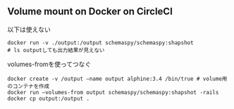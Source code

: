 ## Volume mount on Docker on CircleCI


以下は使えない
```
docker run -v ./output:/output schemaspy/schemaspy:shapshot
# ls outputしても出力結果が見えない
```

volumes-fromを使ってつなぐ

```
docker create -v /output –name output alphine:3.4 /bin/true # volume用のコンテナを作成
docker run –volumes-from output schemaspy/schemaspy:shapshot -rails docker cp output:/output .
```